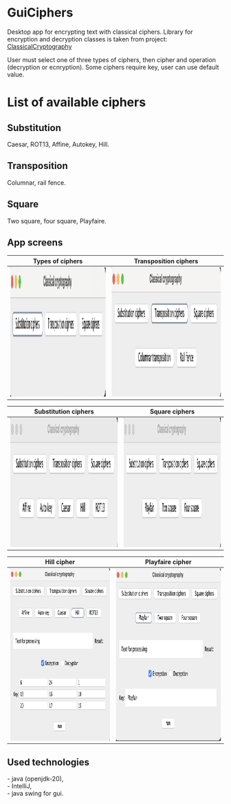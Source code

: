 # GuiCiphers
Desktop app for encrypting text with classical ciphers.
Library for encryption and decryption classes is taken from project: 
[ClassicalCryptography](https://github.com/pilichm/ClassicalCryptography/tree/main)

User must select one of three types of ciphers, then cipher and operation (decryption or ecnryption).
Some ciphers require key, user can use default value.

<h1>List of available ciphers</h1>
<h2>Substitution</h2>
Caesar, ROT13, Affine, Autokey, Hill.

<h2>Transposition</h2>
Columnar, rail fence.

<h2>Square</h2>
Two square, four square, Playfaire.

<h2>App screens</h2>

Types of ciphers           |  Transposition ciphers
:-------------------------:|:-------------------------:
<img src="https://github.com/pilichm/GuiCiphers/blob/main/screenshots/gui_ciphers_types_of_ciphers_screen.png" width="800" height="300">  |  <img src="https://github.com/pilichm/GuiCiphers/blob/main/screenshots/gui_ciphers_transposition.png" width="800" height="300"> 

Substitution ciphers          |  Square ciphers
:-------------------------:|:-------------------------:
<img src="https://github.com/pilichm/GuiCiphers/blob/main/screenshots/gui_ciphers_substitution.png" width="800" height="300">  |  <img src="https://github.com/pilichm/GuiCiphers/blob/main/screenshots/gui_ciphers_square.png" width="800" height="300"> 

Hill cipher          |  Playfaire cipher
:-------------------------:|:-------------------------:
<img src="https://github.com/pilichm/GuiCiphers/blob/main/screenshots/gui_ciphers_hill_cipher.png" width="800" height="400">  |  <img src="https://github.com/pilichm/GuiCiphers/blob/main/screenshots/gui_ciphers_Playfaire.png" width="800" height="400"> 

<h2>Used technologies</h2>
- java (openjdk-20),<br/>
- IntelliJ,<br/>
- java swing for gui.<br/>
